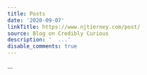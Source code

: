 ```yaml
---
title: Posts
date: '2020-09-07'
linkTitle: https://www.njtierney.com/post/
source: Blog on Credibly Curious
description: '  ...'
disable_comments: true
---
```

  ...